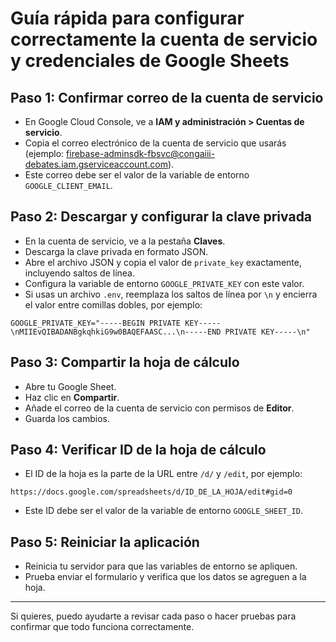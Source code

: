 # Guía rápida para configurar correctamente la cuenta de servicio y credenciales de Google Sheets

## Paso 1: Confirmar correo de la cuenta de servicio

- En Google Cloud Console, ve a **IAM y administración > Cuentas de servicio**.
- Copia el correo electrónico de la cuenta de servicio que usarás (ejemplo: firebase-adminsdk-fbsvc@congaiii-debates.iam.gserviceaccount.com).
- Este correo debe ser el valor de la variable de entorno `GOOGLE_CLIENT_EMAIL`.

## Paso 2: Descargar y configurar la clave privada

- En la cuenta de servicio, ve a la pestaña **Claves**.
- Descarga la clave privada en formato JSON.
- Abre el archivo JSON y copia el valor de `private_key` exactamente, incluyendo saltos de línea.
- Configura la variable de entorno `GOOGLE_PRIVATE_KEY` con este valor.
- Si usas un archivo `.env`, reemplaza los saltos de línea por `\n` y encierra el valor entre comillas dobles, por ejemplo:

```
GOOGLE_PRIVATE_KEY="-----BEGIN PRIVATE KEY-----\nMIIEvQIBADANBgkqhkiG9w0BAQEFAASC...\n-----END PRIVATE KEY-----\n"
```

## Paso 3: Compartir la hoja de cálculo

- Abre tu Google Sheet.
- Haz clic en **Compartir**.
- Añade el correo de la cuenta de servicio con permisos de **Editor**.
- Guarda los cambios.

## Paso 4: Verificar ID de la hoja de cálculo

- El ID de la hoja es la parte de la URL entre `/d/` y `/edit`, por ejemplo:

```
https://docs.google.com/spreadsheets/d/ID_DE_LA_HOJA/edit#gid=0
```

- Este ID debe ser el valor de la variable de entorno `GOOGLE_SHEET_ID`.

## Paso 5: Reiniciar la aplicación

- Reinicia tu servidor para que las variables de entorno se apliquen.
- Prueba enviar el formulario y verifica que los datos se agreguen a la hoja.

---

Si quieres, puedo ayudarte a revisar cada paso o hacer pruebas para confirmar que todo funciona correctamente.
